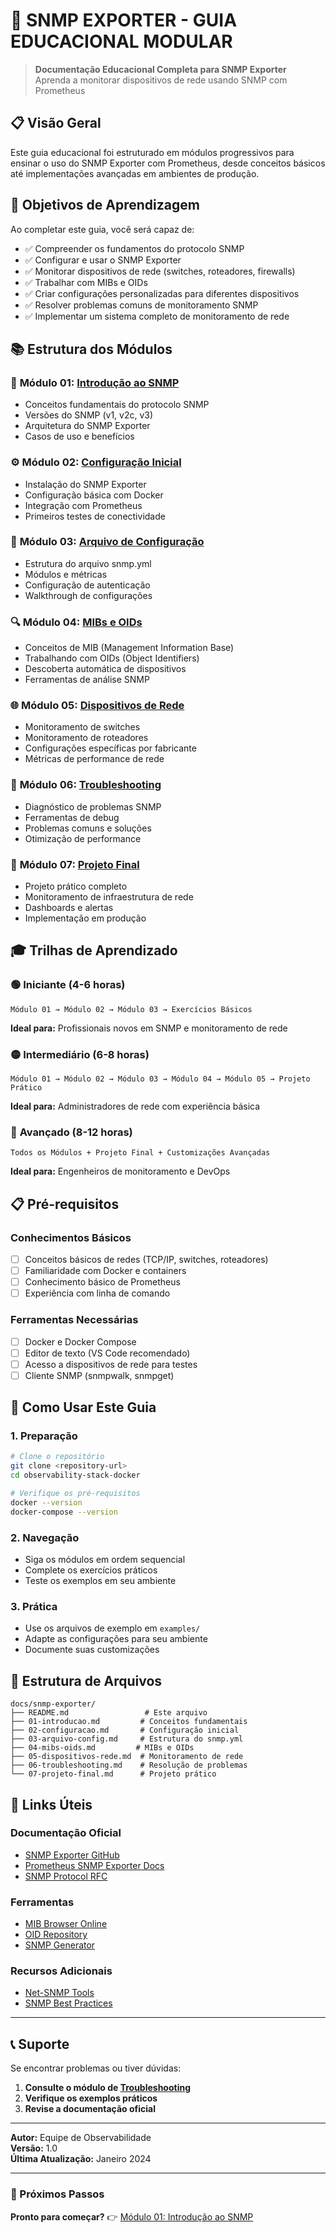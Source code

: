 # 📡 SNMP EXPORTER - GUIA EDUCACIONAL MODULAR

> **Documentação Educacional Completa para SNMP Exporter**  
> Aprenda a monitorar dispositivos de rede usando SNMP com Prometheus

## 📋 Visão Geral

Este guia educacional foi estruturado em módulos progressivos para ensinar o uso do SNMP Exporter com Prometheus, desde conceitos básicos até implementações avançadas em ambientes de produção.

## 🎯 Objetivos de Aprendizagem

Ao completar este guia, você será capaz de:

- ✅ Compreender os fundamentos do protocolo SNMP
- ✅ Configurar e usar o SNMP Exporter
- ✅ Monitorar dispositivos de rede (switches, roteadores, firewalls)
- ✅ Trabalhar com MIBs e OIDs
- ✅ Criar configurações personalizadas para diferentes dispositivos
- ✅ Resolver problemas comuns de monitoramento SNMP
- ✅ Implementar um sistema completo de monitoramento de rede

## 📚 Estrutura dos Módulos

### 🔰 **Módulo 01: [Introdução ao SNMP](01-introducao.md)**
- Conceitos fundamentais do protocolo SNMP
- Versões do SNMP (v1, v2c, v3)
- Arquitetura do SNMP Exporter
- Casos de uso e benefícios

### ⚙️ **Módulo 02: [Configuração Inicial](02-configuracao.md)**
- Instalação do SNMP Exporter
- Configuração básica com Docker
- Integração com Prometheus
- Primeiros testes de conectividade

### 📄 **Módulo 03: [Arquivo de Configuração](03-arquivo-config.md)**
- Estrutura do arquivo snmp.yml
- Módulos e métricas
- Configuração de autenticação
- Walkthrough de configurações

### 🔍 **Módulo 04: [MIBs e OIDs](04-mibs-oids.md)**
- Conceitos de MIB (Management Information Base)
- Trabalhando com OIDs (Object Identifiers)
- Descoberta automática de dispositivos
- Ferramentas de análise SNMP

### 🌐 **Módulo 05: [Dispositivos de Rede](05-dispositivos-rede.md)**
- Monitoramento de switches
- Monitoramento de roteadores
- Configurações específicas por fabricante
- Métricas de performance de rede

### 🔧 **Módulo 06: [Troubleshooting](06-troubleshooting.md)**
- Diagnóstico de problemas SNMP
- Ferramentas de debug
- Problemas comuns e soluções
- Otimização de performance

### 🚀 **Módulo 07: [Projeto Final](07-projeto-final.md)**
- Projeto prático completo
- Monitoramento de infraestrutura de rede
- Dashboards e alertas
- Implementação em produção

## 🎓 Trilhas de Aprendizado

### 🟢 **Iniciante** (4-6 horas)
```
Módulo 01 → Módulo 02 → Módulo 03 → Exercícios Básicos
```
**Ideal para:** Profissionais novos em SNMP e monitoramento de rede

### 🟡 **Intermediário** (6-8 horas)
```
Módulo 01 → Módulo 02 → Módulo 03 → Módulo 04 → Módulo 05 → Projeto Prático
```
**Ideal para:** Administradores de rede com experiência básica

### 🔴 **Avançado** (8-12 horas)
```
Todos os Módulos + Projeto Final + Customizações Avançadas
```
**Ideal para:** Engenheiros de monitoramento e DevOps

## 📋 Pré-requisitos

### Conhecimentos Básicos
- [ ] Conceitos básicos de redes (TCP/IP, switches, roteadores)
- [ ] Familiaridade com Docker e containers
- [ ] Conhecimento básico de Prometheus
- [ ] Experiência com linha de comando

### Ferramentas Necessárias
- [ ] Docker e Docker Compose
- [ ] Editor de texto (VS Code recomendado)
- [ ] Acesso a dispositivos de rede para testes
- [ ] Cliente SNMP (snmpwalk, snmpget)

## 🚀 Como Usar Este Guia

### 1. **Preparação**
```bash
# Clone o repositório
git clone <repository-url>
cd observability-stack-docker

# Verifique os pré-requisitos
docker --version
docker-compose --version
```

### 2. **Navegação**
- Siga os módulos em ordem sequencial
- Complete os exercícios práticos
- Teste os exemplos em seu ambiente

### 3. **Prática**
- Use os arquivos de exemplo em `examples/`
- Adapte as configurações para seu ambiente
- Documente suas customizações

## 📁 Estrutura de Arquivos

```
docs/snmp-exporter/
├── README.md                 # Este arquivo
├── 01-introducao.md         # Conceitos fundamentais
├── 02-configuracao.md       # Configuração inicial
├── 03-arquivo-config.md     # Estrutura do snmp.yml
├── 04-mibs-oids.md         # MIBs e OIDs
├── 05-dispositivos-rede.md  # Monitoramento de rede
├── 06-troubleshooting.md    # Resolução de problemas
└── 07-projeto-final.md      # Projeto prático
```

## 🔗 Links Úteis

### Documentação Oficial
- [SNMP Exporter GitHub](https://github.com/prometheus/snmp_exporter)
- [Prometheus SNMP Exporter Docs](https://prometheus.io/docs/instrumenting/exporters/)
- [SNMP Protocol RFC](https://tools.ietf.org/html/rfc1157)

### Ferramentas
- [MIB Browser Online](http://www.oidview.com/mibs/detail.html)
- [OID Repository](http://oid-info.com/)
- [SNMP Generator](https://github.com/prometheus/snmp_exporter/tree/main/generator)

### Recursos Adicionais
- [Net-SNMP Tools](http://www.net-snmp.org/)
- [SNMP Best Practices](https://www.cisco.com/c/en/us/support/docs/ip/simple-network-management-protocol-snmp/7244-snmp-best-practices.html)

---

## 📞 Suporte

Se encontrar problemas ou tiver dúvidas:

1. **Consulte o módulo de [Troubleshooting](06-troubleshooting.md)**
2. **Verifique os exemplos práticos**
3. **Revise a documentação oficial**

---

**Autor:** Equipe de Observabilidade  
**Versão:** 1.0  
**Última Atualização:** Janeiro 2024

---

### 🎯 Próximos Passos

**Pronto para começar?** 👉 [Módulo 01: Introdução ao SNMP](01-introducao.md)